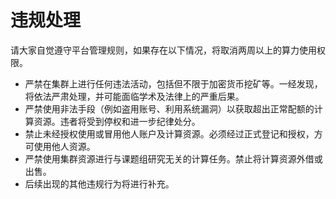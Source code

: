 # 违规处理

请大家自觉遵守平台管理规则，如果存在以下情况，将取消两周以上的算力使用权限。

* 严禁在集群上进行任何违法活动，包括但不限于加密货币挖矿等。一经发现，将依法严肃处理，并可能面临学术及法律上的严重后果。
* 严禁使用非法手段（例如盗用账号、利用系统漏洞）以获取超出正常配额的计算资源。违者将受到停权和进一步纪律处分。
* 禁止未经授权使用或冒用他人账户及计算资源。必须经过正式登记和授权，方可使用他人资源。
* 严禁使用集群资源进行与课题组研究无关的计算任务。禁止将计算资源外借或出售。
* 后续出现的其他违规行为将进行补充。

